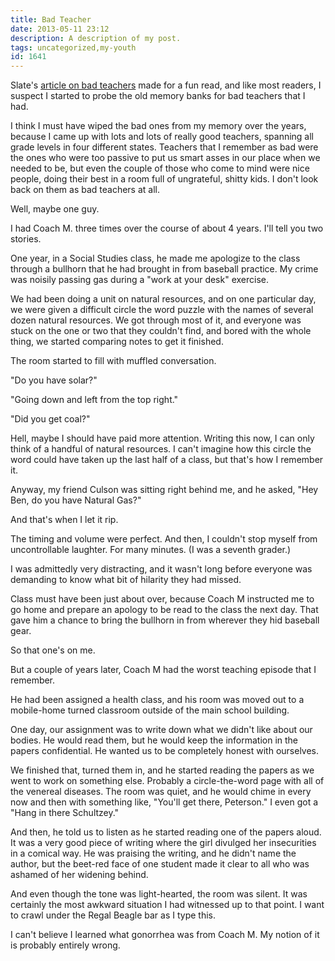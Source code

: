 ```yaml
---
title: Bad Teacher
date: 2013-05-11 23:12
description: A description of my post.
tags: uncategorized,my-youth
id: 1641
---
```

Slate's <a href="http://www.slate.com/articles/life/culturebox/2013/05/bad_teachers_on_twitter_what_s_the_worst_thing_a_teacher_ever_said_to_you.html" target="_blank">article on bad teachers</a> made for a fun read, and like most readers, I suspect I started to probe the old memory banks for bad teachers that I had.

I think I must have wiped the bad ones from my memory over the years, because I came up with lots and lots of really good teachers, spanning all grade levels in four different states.  Teachers that I remember as bad were the ones who were too passive to put us smart asses in our place when we needed to be, but even the couple of those who come to mind were nice people, doing their best in a room full of ungrateful, shitty kids.  I don't look back on them as bad teachers at all.

Well, maybe one guy.

I had Coach M. three times over the course of about 4 years.  I'll tell you two stories.

One year, in a Social Studies class, he made me apologize to the class through a bullhorn that he had brought in from baseball practice.  My crime was noisily passing gas during a "work at your desk" exercise.

We had been doing a unit on natural resources, and on one particular day, we were given a difficult circle the word puzzle with the names of several dozen natural resources.  We got through most of it, and everyone was stuck on the one or two that they couldn't find, and bored with the whole thing, we started comparing notes to get it finished.

The room started to fill with muffled conversation.

"Do you have solar?"

"Going down and left from the top right."

"Did you get coal?"

Hell, maybe I should have paid more attention.  Writing this now, I can only think of a handful of natural resources.  I can't imagine how this circle the word could have taken up the last half of a class, but that's how I remember it.

Anyway, my friend Culson was sitting right behind me, and he asked, "Hey Ben, do you have Natural Gas?"

And that's when I let it rip.

The timing and volume were perfect.  And then, I couldn't stop myself from uncontrollable laughter.  For many minutes.  (I was a seventh grader.)

I was admittedly very distracting, and it wasn't long before everyone was demanding to know what bit of hilarity they had missed.

Class must have been just about over, because Coach M instructed me to go home and prepare an apology to be read to the class the next day.  That gave him a chance to bring the bullhorn in from wherever they hid baseball gear.

So that one's on me.

But a couple of years later, Coach M had the worst teaching episode that I remember.

He had been assigned a health class, and his room was moved out to a mobile-home turned classroom outside of the main school building.  

One day, our assignment was to write down what we didn't like about our bodies.  He would read them, but he would keep the information in the papers confidential.  He wanted us to be completely honest with ourselves.

We finished that, turned them in, and he started reading the papers as we went to work on something else.  Probably a circle-the-word page with all of the venereal diseases.  The room was quiet, and he would chime in every now and then with something like, "You'll get there, Peterson."  I even got a "Hang in there Schultzey."

And then, he told us to listen as he started reading one of the papers aloud.  It was a very good piece of writing where the girl divulged her insecurities in a comical way.  He was praising the writing, and he didn't name the author, but the beet-red face of one student made it clear to all who was ashamed of her widening behind.

And even though the tone was light-hearted, the room was silent.  It was certainly the most awkward situation I had witnessed up to that point.  I want to crawl under the Regal Beagle bar as I type this.

I can't believe I learned what gonorrhea was from Coach M.  My notion of it is probably entirely wrong.